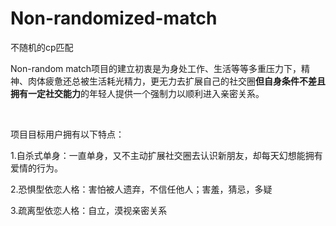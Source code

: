 # Non-randomized-match
不随机的cp匹配
<p>Non-random match项目的建立初衷是为身处工作、生活等等多重压力下，精神、肉体疲惫还总被生活耗光精力，更无力去扩展自己的社交圈<strong>但自身条件不差且拥有一定社交能力</strong>的年轻人提供一个强制力以顺利进入亲密关系。</p>
<p>&nbsp;</p>
<p>项目目标用户拥有以下特点：</p>
<p>1.自杀式单身：一直单身，又不主动扩展社交圈去认识新朋友，却每天幻想能拥有爱情的行为。</p>
<p>2.恐惧型依恋人格：害怕被人遗弃，不信任他人；害羞，猜忌，多疑</p>
<p>3.疏离型依恋人格：自立，漠视亲密关系</p>
